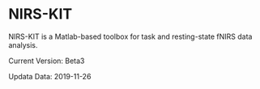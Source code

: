 # NIRS-KIT
NIRS-KIT is a Matlab-based toolbox for task and resting-state fNIRS data analysis.

Current Version: Beta3

Updata Data: 2019-11-26
